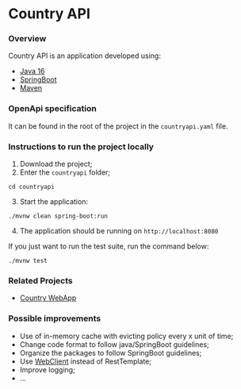 # Country API

### Overview
Country API is an application developed using:
* [Java 16](https://openjdk.java.net/projects/jdk/16/)
* [SpringBoot](https://spring.io/guides/gs/spring-boot/ )
* [Maven](https://maven.apache.org/guides/index.html)

### OpenApi specification
It can be found in the root of the project in the `countryapi.yaml` file.


### Instructions to run the project locally
1. Download the project;
2. Enter the `countryapi` folder;
```
cd countryapi
```
3. Start the application:
```
./mvnw clean spring-boot:run
```
4. The application should be running on `http://localhost:8080`

If you just want to run the test suite, run the command below:
```
./mvnw test
```

### Related Projects
* [Country WebApp](https://github.com/ericksonfilipe/countrywebapp)

### Possible improvements
* Use of in-memory cache with evicting policy every x unit of time;
* Change code format to follow java/SpringBoot guidelines;
* Organize the packages to follow SpringBoot guidelines;
* Use [WebClient](https://docs.spring.io/spring-framework/docs/current/reference/html/web-reactive.html) instead of RestTemplate;
* Improve logging;
* ...
